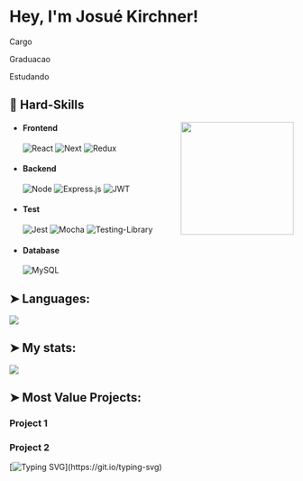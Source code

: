 # Hey, I'm Josué Kirchner!

Cargo

Graduacao

Estudando

## 🔭 Hard-Skills
<div align="center">
  <img align="right" src="https://octodex.github.com/images/daftpunktocat-thomas.gif" height="200px" />
</div>

  - #### Frontend
    ![React](https://img.shields.io/badge/React-20232A?style=for-the-badge&logo=react&logoColor=61DAFB)
    ![Next](https://img.shields.io/badge/next.js-000000?style=for-the-badge&logo=nextdotjs&logoColor=white)
    ![Redux](https://img.shields.io/badge/redux-%23593d88.svg?style=for-the-badge&logo=redux&logoColor=white)

 - #### Backend
    ![Node](https://img.shields.io/badge/Node.js-339933?style=for-the-badge&logo=nodedotjs&logoColor=white)
    ![Express.js](https://img.shields.io/badge/express.js-%23404d59.svg?style=for-the-badge&logo=express&logoColor=%2361DAFB)
    ![JWT](https://img.shields.io/badge/JWT-black?style=for-the-badge&logo=JSON%20web%20tokens)

 - #### Test
    ![Jest](https://img.shields.io/badge/-jest-%23C21325?style=for-the-badge&logo=jest&logoColor=white)
    ![Mocha](https://img.shields.io/badge/-mocha-%238D6748?style=for-the-badge&logo=mocha&logoColor=white)
    ![Testing-Library](https://img.shields.io/badge/-TestingLibrary-%23E33332?style=for-the-badge&logo=testing-library&logoColor=white)
    

 - #### Database
    ![MySQL](https://img.shields.io/badge/mysql-%2300f.svg?style=for-the-badge&logo=mysql&logoColor=white)


## ➤ Languages:
<a href="https://github.com/Willian-Rodrigues">
    <img align="center" src="https://github-readme-stats.anuraghazra1.vercel.app/api/top-langs/?username=Willian-Rodrigues&layout=compact&theme=radical" />
</a>

## ➤ My stats:
  <a href="https://github.com/Willian-Rodrigues">
    <img align="center" src="https://github-readme-stats.anuraghazra1.vercel.app/api?username=Willian-Rodrigues&theme=radical&show_icons=true" />
</a>
  
  
## ➤ Most Value Projects:
  <h3>Project 1</h3>
  <h3>Project 2</h3>
  
<!--
  <a href="https://github.com/Willian-Rodrigues/nestjs-prisma-querybuilder-interface">
  <img align="center" src="https://github-readme-stats.anuraghazra1.vercel.app/api/pin/?username=Willian-Rodrigues&repo=nestjs-prisma-querybuilder-interface&theme=radical" />
</a>
  
  <a href=" https://github.com/willian-rodrigues/face-detection">
  <img align="center" src="https://github-readme-stats.anuraghazra1.vercel.app/api/pin/?username=Willian-Rodrigues&repo=face-detection&theme=radical" />
</a>
-->

[![Typing SVG](https://readme-typing-svg.herokuapp.com?color=009208&size=33&center=true&vCenter=true&width=840&height=80&lines=Coffee+is+always+a+good+idea+!)](https://git.io/typing-svg)
 
